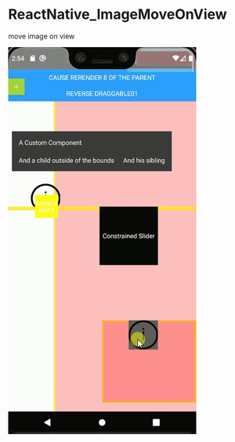 # ReactNative_ImageMoveOnView
move image on view 

<img src="screenshots/ezgif.com-gif-maker.gif" />
